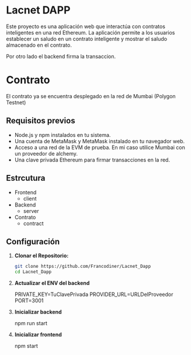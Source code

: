 # Lacnet DAPP

Este proyecto es una aplicación web que interactúa con contratos inteligentes en una red Ethereum. La aplicación permite a los usuarios establecer un saludo en un contrato inteligente y mostrar el saludo almacenado en el contrato.

Por otro lado el backend firma la transaccion.

# Contrato

El contrato ya se encuentra desplegado en la red de Mumbai (Polygon Testnet)

## Requisitos previos

- Node.js y npm instalados en tu sistema.
- Una cuenta de MetaMask y MetaMask instalado en tu navegador web.
- Acceso a una red de la EVM de prueba. En mi caso utilice Mumbai con un proveedor de alchemy.
- Una clave privada Ethereum para firmar transacciones en la red.

## Estrcutura

- Frontend
  - client
- Backend
  - server
- Contrato
  - contract

## Configuración

1. **Clonar el Repositorio:**

   ```bash
   git clone https://github.com/Francodiner/Lacnet_Dapp
   cd Lacnet_Dapp
   ```

2. **Actualizar el ENV del backend**

   PRIVATE_KEY=TuClavePrivada
   PROVIDER_URL=URLDelProveedor
   PORT=3001

3. **Inicializar backend**

   npm run start

4. **Inicializar frontend**

   npm start
